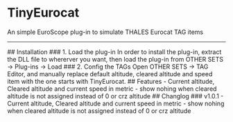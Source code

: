 # TinyEurocat
An simple EuroScope plug-in to simulate THALES Eurocat TAG items
<hr>
## Installation
### 1. Load the plug-in
In order to install the plug-in, extract the DLL file to whererver you want, then load the plug-in from OTHER SETS -> Plug-ins -> Load
### 2. Config the TAGs
Open OTHER SETS -> TAG Editor, and manually replace default altitude, cleared altitude and speed item with the one starts with TinyEurocat.
## Features
 - Current altitude, Cleared altitude and current speed in metric
 - show nohing when cleared altitude is not assigned instead of 0 or crz altitude
## Changlog
### v1.0.1
 - Current altitude, Cleared altitude and current speed in metric
 - show nohing when cleared altitude is not assigned instead of 0 or crz altitude